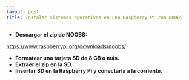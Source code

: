 ```yaml
---
layout: post
title: Instalar sistemas operativos en una Raspberry Pi con NOOBS
---
```


* **Descargar el zip de NOOBS:**

https://www.raspberrypi.org/downloads/noobs/
* **Formatear una tarjeta SD de 8 GB o más.**
* **Extraer el zip en la SD.**
* **Insertar SD en la Raspberry Pi y conectarla a la corriente.**
